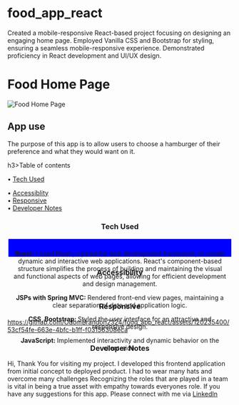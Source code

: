# food_app_react




Created a mobile-responsive React-based project focusing on designing an engaging home page. Employed Vanilla CSS and Bootstrap for styling, ensuring a seamless mobile-responsive experience. Demonstrated proficiency in React development and UI/UX design.








<h1> Food Home Page</h1>


![Food Home Page](https://github.com/OdomBrandon2324/food_app_react/assets/120235400/4c9a2275-0eb3-4d41-9715-ceaf97ddf835)

<h2>App use</h2>
<p> The purpose of this app is to allow users to choose a hamburger of their preference and what they would want on it. <br>

</p>
h3>Table of contents</h3>

• [Tech Used](#tech-used)
<br>

• [Accessiblity](#accessibility)
<br>
• [Responsive](#responsive)
<br>
• [Developer Notes](#developer-notes)


<h3 align="center">Tech Used</h3>
<a name="tech-used"></a>


<div align="center "style="border: 2px solid white; padding: 10px; background-color: blue; height: 20px">
  <p><span style="font-weight: bold">React:</span> I used React, a powerful web development framework, to create dynamic and interactive web applications. React's component-based structure simplifies the process of building and maintaining the visual and functional aspects of web pages, allowing for efficient development and design management.</p>


  <p><span style="font-weight: bold">JSPs with Spring MVC: </span> Rendered front-end view pages, maintaining a clear separation of data and application logic.</p>
  <p><span style="font-weight: bold">CSS, Bootstrap: </span> Styled the user interface for an attractive and responsive design.</p>
  <p><span style="font-weight: bold">JavaScript: </span> Implemented interactivity and dynamic behavior on the client-side.</p>
</div><h3 align="center">Accessibility</h3>

<br>


<h3 align="center">Responsive</h3>
<a name="responsive"></a>






https://github.com/OdomBrandon2324/food_app_react/assets/120235400/53cf54fe-663e-4bfc-b1ff-f03156308eca





<h3 align="center">Developer Notes</h3>
<a name="developer-notes"></a>

<p>Hi, Thank You for visiting my project. I developed this frontend  application from initial concept to deployed product. I had to wear many hats and overcome many challenges Recognizing the roles that are played in a team is vital in being a true asset with empathy towards everyones role. If you have any suggestions for this app. Please connect with me via  <a href="https://www.linkedin.com/in/brandon-odom-715660270/" >LinkedIn</a></p>





